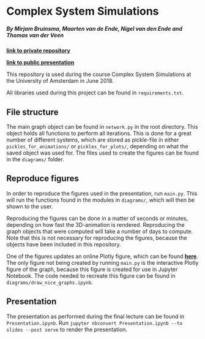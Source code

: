 # Complex System Simulations

##### By Mirjam Bruinsma, Maarten van de Ende, Nigel van den Ende and Thomas van der Veen

__[link to private repository](https://github.com/nigelvanherwijnen/complexsystemsimulation)__

__[link to public presentation](https://nigelvanherwijnen.github.io/complexsystemsimulation/)__

This repository is used during the course Complex System Simulations at the University of Amsterdam in June 2018.

All libraries used during this project can be found in `requirements.txt`.

## File structure
The main graph object can be found in `network.py` in the root directory. This object holds all functions to perform all iterations. This is done for a great number of different systems, which are stored as pickle-file in either `pickles_for_animations/` or `pickles_for_plots/`, depending on what the saved object was used for. The files used to create the figures can be found in the `diagrams/` folder.

## Reproduce figures
In order to reproduce the figures used in the presentation, run `main.py`. This will run the functions found in the modules in `diagrams/`, which will then be shown to the user.

Reproducing the figures can be done in a matter of seconds or minutes, depending on how fast the 3D-animation is rendered. Reproducing the graph objects that were computed will take a number of days to compute. Note that this is not necessary for reproducing the figures, because the objects have been included in this repository.

One of the figures updates an online Plotly figure, which can be found __[here](https://plot.ly/~mirbruin/0)__. The only figure not being created by running `main.py` is the interactive Plotly figure of the graph, because this figure is created for use in Jupyter Notebook. The code needed to recreate this figure can be found in `diagrams/draw_nice_graphs.ipynb`.

## Presentation
The presentation as performed during the final lecture can be found in `Presentation.ipynb`. Run `jupyter nbconvert Presentation.ipynb --to slides --post serve` to render the presentation.
